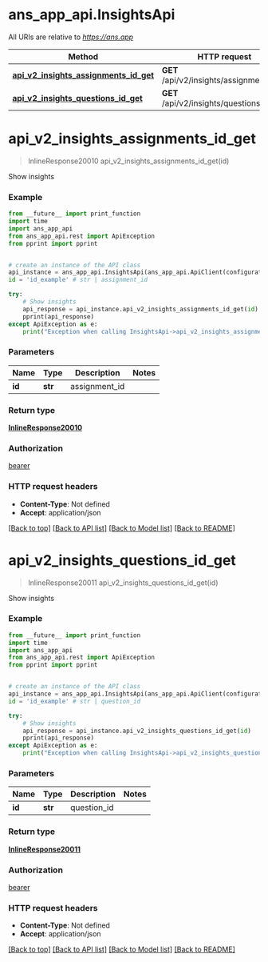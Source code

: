 # ans_app_api.InsightsApi

All URIs are relative to *https://ans.app*

Method | HTTP request | Description
------------- | ------------- | -------------
[**api_v2_insights_assignments_id_get**](InsightsApi.md#api_v2_insights_assignments_id_get) | **GET** /api/v2/insights/assignments/{id} | Show insights
[**api_v2_insights_questions_id_get**](InsightsApi.md#api_v2_insights_questions_id_get) | **GET** /api/v2/insights/questions/{id} | Show insights

# **api_v2_insights_assignments_id_get**
> InlineResponse20010 api_v2_insights_assignments_id_get(id)

Show insights

### Example
```python
from __future__ import print_function
import time
import ans_app_api
from ans_app_api.rest import ApiException
from pprint import pprint


# create an instance of the API class
api_instance = ans_app_api.InsightsApi(ans_app_api.ApiClient(configuration))
id = 'id_example' # str | assignment_id

try:
    # Show insights
    api_response = api_instance.api_v2_insights_assignments_id_get(id)
    pprint(api_response)
except ApiException as e:
    print("Exception when calling InsightsApi->api_v2_insights_assignments_id_get: %s\n" % e)
```

### Parameters

Name | Type | Description  | Notes
------------- | ------------- | ------------- | -------------
 **id** | **str**| assignment_id | 

### Return type

[**InlineResponse20010**](InlineResponse20010.md)

### Authorization

[bearer](../README.md#bearer)

### HTTP request headers

 - **Content-Type**: Not defined
 - **Accept**: application/json

[[Back to top]](#) [[Back to API list]](../README.md#documentation-for-api-endpoints) [[Back to Model list]](../README.md#documentation-for-models) [[Back to README]](../README.md)

# **api_v2_insights_questions_id_get**
> InlineResponse20011 api_v2_insights_questions_id_get(id)

Show insights

### Example
```python
from __future__ import print_function
import time
import ans_app_api
from ans_app_api.rest import ApiException
from pprint import pprint


# create an instance of the API class
api_instance = ans_app_api.InsightsApi(ans_app_api.ApiClient(configuration))
id = 'id_example' # str | question_id

try:
    # Show insights
    api_response = api_instance.api_v2_insights_questions_id_get(id)
    pprint(api_response)
except ApiException as e:
    print("Exception when calling InsightsApi->api_v2_insights_questions_id_get: %s\n" % e)
```

### Parameters

Name | Type | Description  | Notes
------------- | ------------- | ------------- | -------------
 **id** | **str**| question_id | 

### Return type

[**InlineResponse20011**](InlineResponse20011.md)

### Authorization

[bearer](../README.md#bearer)

### HTTP request headers

 - **Content-Type**: Not defined
 - **Accept**: application/json

[[Back to top]](#) [[Back to API list]](../README.md#documentation-for-api-endpoints) [[Back to Model list]](../README.md#documentation-for-models) [[Back to README]](../README.md)


